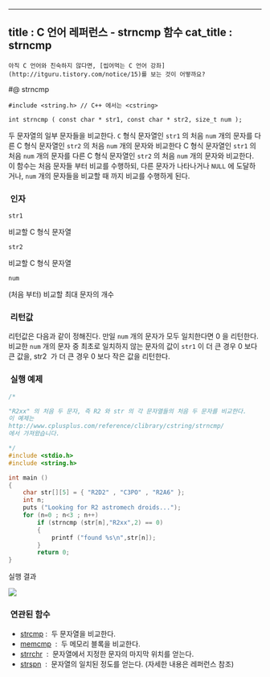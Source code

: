 ----------------
title : C 언어 레퍼런스 - strncmp 함수
cat_title :  strncmp
--------------



```warning
아직 C 언어와 친숙하지 않다면, [씹어먹는 C 언어 강좌](http://itguru.tistory.com/notice/15)를 보는 것이 어떻까요?

```

#@ strncmp

```info
#include <string.h> // C++ 에서는 <cstring>

int strncmp ( const char * str1, const char * str2, size_t num );
```


두 문자열의 일부 문자들을 비교한다.
`C` 형식 문자열인 `str1` 의 처음 `num` 개의 문자를 다른 C 형식 문자열인 `str2` 의 처음 `num` 개의 문자와 비교한다 C 형식 문자열인 `str1` 의 처음 `num` 개의 문자를 다른 C 형식 문자열인 `str2` 의 처음 `num` 개의 문자와 비교한다.
이 함수는 처음 문자들 부터 비교를 수행하되, 다른 문자가 나타나거나 `NULL` 에 도달하거나, `num` 개의 문자들을 비교할 때 까지 비교를 수행하게 된다.



###  인자




`str1`

비교할 C 형식 문자열

`str2`

비교할 C 형식 문자열

`num`

(처음 부터) 비교할 최대 문자의 개수



###  리턴값





리턴값은 다음과 같이 정해진다.
만일 `num` 개의 문자가 모두 일치한다면 0 을 리턴한다.
비교한 `num` 개의 문자 중 최초로 일치하지 않는 문자의 값이 `str1` 이 더 큰 경우 0 보다 큰 값을, str2  가 더 큰 경우 0 보다 작은 값을 리턴한다.



###  실행 예제


```cpp
/*

"R2xx" 의 처음 두 문자, 즉 R2 와 str 의 각 문자열들의 처음 두 문자를 비교한다.
이 예제는
http://www.cplusplus.com/reference/clibrary/cstring/strncmp/
에서 가져왔습니다.

*/
#include <stdio.h>
#include <string.h>

int main ()
{
    char str[][5] = { "R2D2" , "C3PO" , "R2A6" };
    int n;
    puts ("Looking for R2 astromech droids...");
    for (n=0 ; n<3 ; n++)
        if (strncmp (str[n],"R2xx",2) == 0)
        {
            printf ("found %s\n",str[n]);
        }
        return 0;
}

```

실행 결과


![](http://img1.daumcdn.net/thumb/R1920x0/?fname=http%3A%2F%2Fcfile27.uf.tistory.com%2Fimage%2F11111F374C54DB6A68C480)





###  연관된 함수

*  [strcmp](http://itguru.tistory.com/85) :  두 문자열을 비교한다.
*  [memcmp](http://itguru.tistory.com/84)  :  두 메모리 블록을 비교한다.
*  [strrchr](http://itguru.tistory.com/96)  :  문자열에서 지정한 문자의 마지막 위치를 얻는다.
*  [strspn](http://itguru.tistory.com/97)  :  문자열의 일치된 정도를 얻는다. (자세한 내용은 레퍼런스 참조)







